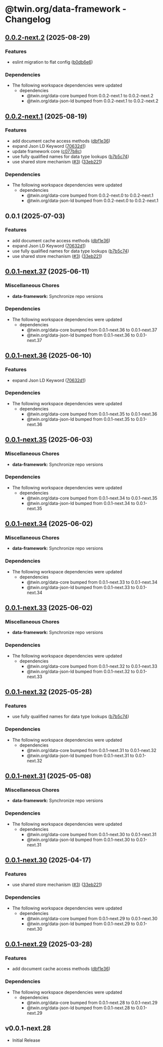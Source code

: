 # @twin.org/data-framework - Changelog

## [0.0.2-next.2](https://github.com/twinfoundation/data/compare/data-framework-v0.0.2-next.1...data-framework-v0.0.2-next.2) (2025-08-29)


### Features

* eslint migration to flat config ([b0db6e6](https://github.com/twinfoundation/data/commit/b0db6e69a90046fc60d29e4273fcdfee13c16088))


### Dependencies

* The following workspace dependencies were updated
  * dependencies
    * @twin.org/data-core bumped from 0.0.2-next.1 to 0.0.2-next.2
    * @twin.org/data-json-ld bumped from 0.0.2-next.1 to 0.0.2-next.2

## [0.0.2-next.1](https://github.com/twinfoundation/data/compare/data-framework-v0.0.2-next.0...data-framework-v0.0.2-next.1) (2025-08-19)


### Features

* add document cache access methods ([dbf1e36](https://github.com/twinfoundation/data/commit/dbf1e36d176c5f428f8c52628fb5a1ff7a6a174a))
* expand Json LD Keyword ([70632d1](https://github.com/twinfoundation/data/commit/70632d1e11ad85cf3c57e118476b125a673f1681))
* update framework core ([c077b8c](https://github.com/twinfoundation/data/commit/c077b8c07e7ee66b5482254eab6f2a52cd911270))
* use fully qualified names for data type lookups ([b7b5c74](https://github.com/twinfoundation/data/commit/b7b5c746b0180a87baa976f6a7a76cedd53d8ff7))
* use shared store mechanism ([#3](https://github.com/twinfoundation/data/issues/3)) ([33eb221](https://github.com/twinfoundation/data/commit/33eb221ccec2b4a79549c06e9a04225009b93a46))


### Dependencies

* The following workspace dependencies were updated
  * dependencies
    * @twin.org/data-core bumped from 0.0.2-next.0 to 0.0.2-next.1
    * @twin.org/data-json-ld bumped from 0.0.2-next.0 to 0.0.2-next.1

## 0.0.1 (2025-07-03)


### Features

* add document cache access methods ([dbf1e36](https://github.com/twinfoundation/data/commit/dbf1e36d176c5f428f8c52628fb5a1ff7a6a174a))
* expand Json LD Keyword ([70632d1](https://github.com/twinfoundation/data/commit/70632d1e11ad85cf3c57e118476b125a673f1681))
* use fully qualified names for data type lookups ([b7b5c74](https://github.com/twinfoundation/data/commit/b7b5c746b0180a87baa976f6a7a76cedd53d8ff7))
* use shared store mechanism ([#3](https://github.com/twinfoundation/data/issues/3)) ([33eb221](https://github.com/twinfoundation/data/commit/33eb221ccec2b4a79549c06e9a04225009b93a46))

## [0.0.1-next.37](https://github.com/twinfoundation/data/compare/data-framework-v0.0.1-next.36...data-framework-v0.0.1-next.37) (2025-06-11)


### Miscellaneous Chores

* **data-framework:** Synchronize repo versions


### Dependencies

* The following workspace dependencies were updated
  * dependencies
    * @twin.org/data-core bumped from 0.0.1-next.36 to 0.0.1-next.37
    * @twin.org/data-json-ld bumped from 0.0.1-next.36 to 0.0.1-next.37

## [0.0.1-next.36](https://github.com/twinfoundation/data/compare/data-framework-v0.0.1-next.35...data-framework-v0.0.1-next.36) (2025-06-10)


### Features

* expand Json LD Keyword ([70632d1](https://github.com/twinfoundation/data/commit/70632d1e11ad85cf3c57e118476b125a673f1681))


### Dependencies

* The following workspace dependencies were updated
  * dependencies
    * @twin.org/data-core bumped from 0.0.1-next.35 to 0.0.1-next.36
    * @twin.org/data-json-ld bumped from 0.0.1-next.35 to 0.0.1-next.36

## [0.0.1-next.35](https://github.com/twinfoundation/data/compare/data-framework-v0.0.1-next.34...data-framework-v0.0.1-next.35) (2025-06-03)


### Miscellaneous Chores

* **data-framework:** Synchronize repo versions


### Dependencies

* The following workspace dependencies were updated
  * dependencies
    * @twin.org/data-core bumped from 0.0.1-next.34 to 0.0.1-next.35
    * @twin.org/data-json-ld bumped from 0.0.1-next.34 to 0.0.1-next.35

## [0.0.1-next.34](https://github.com/twinfoundation/data/compare/data-framework-v0.0.1-next.33...data-framework-v0.0.1-next.34) (2025-06-02)


### Miscellaneous Chores

* **data-framework:** Synchronize repo versions


### Dependencies

* The following workspace dependencies were updated
  * dependencies
    * @twin.org/data-core bumped from 0.0.1-next.33 to 0.0.1-next.34
    * @twin.org/data-json-ld bumped from 0.0.1-next.33 to 0.0.1-next.34

## [0.0.1-next.33](https://github.com/twinfoundation/data/compare/data-framework-v0.0.1-next.32...data-framework-v0.0.1-next.33) (2025-06-02)


### Miscellaneous Chores

* **data-framework:** Synchronize repo versions


### Dependencies

* The following workspace dependencies were updated
  * dependencies
    * @twin.org/data-core bumped from 0.0.1-next.32 to 0.0.1-next.33
    * @twin.org/data-json-ld bumped from 0.0.1-next.32 to 0.0.1-next.33

## [0.0.1-next.32](https://github.com/twinfoundation/data/compare/data-framework-v0.0.1-next.31...data-framework-v0.0.1-next.32) (2025-05-28)


### Features

* use fully qualified names for data type lookups ([b7b5c74](https://github.com/twinfoundation/data/commit/b7b5c746b0180a87baa976f6a7a76cedd53d8ff7))


### Dependencies

* The following workspace dependencies were updated
  * dependencies
    * @twin.org/data-core bumped from 0.0.1-next.31 to 0.0.1-next.32
    * @twin.org/data-json-ld bumped from 0.0.1-next.31 to 0.0.1-next.32

## [0.0.1-next.31](https://github.com/twinfoundation/data/compare/data-framework-v0.0.1-next.30...data-framework-v0.0.1-next.31) (2025-05-08)


### Miscellaneous Chores

* **data-framework:** Synchronize repo versions


### Dependencies

* The following workspace dependencies were updated
  * dependencies
    * @twin.org/data-core bumped from 0.0.1-next.30 to 0.0.1-next.31
    * @twin.org/data-json-ld bumped from 0.0.1-next.30 to 0.0.1-next.31

## [0.0.1-next.30](https://github.com/twinfoundation/data/compare/data-framework-v0.0.1-next.29...data-framework-v0.0.1-next.30) (2025-04-17)


### Features

* use shared store mechanism ([#3](https://github.com/twinfoundation/data/issues/3)) ([33eb221](https://github.com/twinfoundation/data/commit/33eb221ccec2b4a79549c06e9a04225009b93a46))


### Dependencies

* The following workspace dependencies were updated
  * dependencies
    * @twin.org/data-core bumped from 0.0.1-next.29 to 0.0.1-next.30
    * @twin.org/data-json-ld bumped from 0.0.1-next.29 to 0.0.1-next.30

## [0.0.1-next.29](https://github.com/twinfoundation/data/compare/data-framework-v0.0.1-next.28...data-framework-v0.0.1-next.29) (2025-03-28)


### Features

* add document cache access methods ([dbf1e36](https://github.com/twinfoundation/data/commit/dbf1e36d176c5f428f8c52628fb5a1ff7a6a174a))


### Dependencies

* The following workspace dependencies were updated
  * dependencies
    * @twin.org/data-core bumped from 0.0.1-next.28 to 0.0.1-next.29
    * @twin.org/data-json-ld bumped from 0.0.1-next.28 to 0.0.1-next.29

## v0.0.1-next.28

- Initial Release
